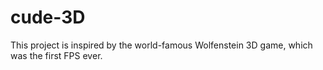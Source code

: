 # cude-3D
This project is inspired by the world-famous Wolfenstein 3D game, which was the first FPS ever.
